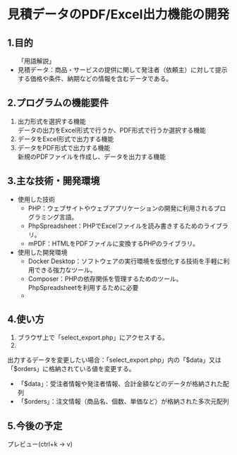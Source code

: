 # 見積データのPDF/Excel出力機能の開発

## 1.目的


<ul>
「用語解説」<br>
<li>見積データ：商品・サービスの提供に関して発注者（依頼主）に対して提示する価格や条件、納期などの情報を含むデータである。
</ul>

## 2.プログラムの機能要件
<ol>
<li>出力形式を選択する機能<br>データの出力をExcel形式で行うか、PDF形式で行うか選択する機能
<li>データをExcel形式で出力する機能<br>
<li>データをPDF形式で出力する機能<br>新規のPDFファイルを作成し、データを出力する機能
</ol>

## 3.主な技術・開発環境
<ul>
<li>使用した技術
<ul>
<li>PHP：ウェブサイトやウェブアプリケーションの開発に利用されるプログラミング言語。
<li>PhpSpreadsheet：PHPでExcelファイルを読み書きするためのライブラリ。
<li>mPDF：HTMLをPDFファイルに変換するPHPのライブラリ。
</ul>
<li>使用した開発環境
<ul>
<li>Docker Desktop：ソフトウェアの実行環境を仮想化する技術を手軽に利用できる強力なツール。
<li>Composer：PHPの依存関係を管理するためのツール。PhpSpreadsheetを利用するために必要
<li>
</ul>
</ul>

## 4.使い方
<ol>
<li>ブラウザ上で「select_export.php」にアクセスする。
<li>
</ol>
出力するデータを変更したい場合：「select_export.php」内の「$data」又は「$orders」に格納されている値を変更する。
<ul>
<li>「$data」：受注者情報や発注者情報、合計金額などのデータが格納された配列
<li>「$orders」：注文情報（商品名、個数、単価など）が格納された多次元配列
</ul>

## 5.今後の予定
プレビュー(ctrl+k -> v)